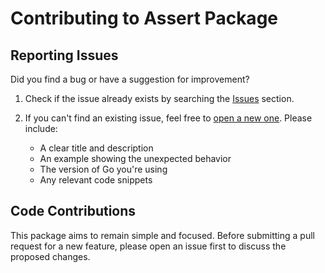 # Contributing to Assert Package

## Reporting Issues

Did you find a bug or have a suggestion for improvement?

1. Check if the issue already exists by searching the [Issues](https://github.com/nanoninja/assert/issues) section.

2. If you can't find an existing issue, feel free to [open a new one](https://github.com/nanoninja/assert/issues/new). Please include:
   - A clear title and description
   - An example showing the unexpected behavior
   - The version of Go you're using
   - Any relevant code snippets

## Code Contributions

This package aims to remain simple and focused. Before submitting a pull request for a new feature, please open an issue first to discuss the proposed changes.
